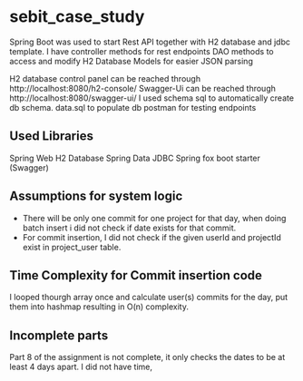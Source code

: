 # sebit_case_study

Spring Boot was used to start Rest API together with H2 database and jdbc template.
I have controller methods for rest endpoints
DAO methods to access and modify H2 Database
Models for easier JSON parsing

H2 database control panel can be reached through http://localhost:8080/h2-console/
Swagger-Ui can be reached through http://localhost:8080/swagger-ui/
I used schema sql to automatically create db schema.
data.sql to populate db
postman for testing endpoints

## Used Libraries
Spring Web
H2 Database
Spring Data JDBC
Spring fox boot starter (Swagger)

## Assumptions for system logic
- There will be only one commit for one project for that day, when doing batch insert i did not check if date exists for that commit.
- For commit insertion, I did not check if the given userId and projectId exist in project_user table.

## Time Complexity for Commit insertion code
I looped thourgh array once and calculate user(s) commits for the day, put them into hashmap resulting in O(n) complexity.

## Incomplete parts 
Part 8 of the assignment is not complete, it only checks the dates to be at least 4 days apart.
I did not have time, 
